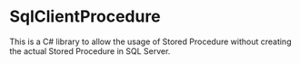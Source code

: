 # SqlClientProcedure
This is a C# library to allow the usage of Stored Procedure without creating the actual Stored Procedure in SQL Server.
